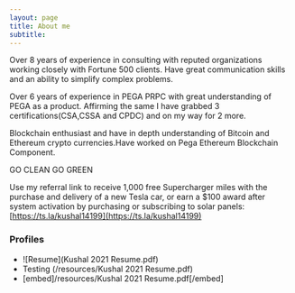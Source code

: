 ```yaml
---
layout: page
title: About me
subtitle:
---
```


Over 8 years of experience in consulting with reputed organizations working closely with Fortune 500 clients. Have great communication skills and an ability to simplify complex problems. 

Over 6 years of experience in PEGA PRPC with great understanding of PEGA as a product.
Affirming the same I have grabbed 3 certifications(CSA,CSSA and CPDC) and on my way for 2 more.

Blockchain enthusiast and have in depth understanding of Bitcoin and Ethereum crypto currencies.Have worked on Pega Ethereum Blockchain Component.

GO CLEAN GO GREEN

Use my referral link to receive 1,000 free Supercharger miles with the purchase and delivery of a new Tesla car, or earn a $100 award after system activation by purchasing or subscribing to solar panels: [https://ts.la/kushal14199](https://ts.la/kushal14199)


### Profiles
* ![Resume](Kushal 2021 Resume.pdf)
* Testing (/resources/Kushal 2021 Resume.pdf)
* [embed]/resources/Kushal 2021 Resume.pdf[/embed]

